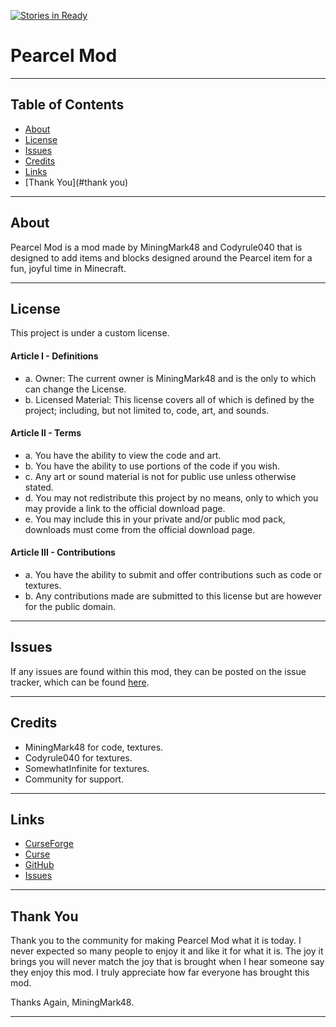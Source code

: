 [![Stories in Ready](https://badge.waffle.io/MiningMark48/Pearcel-Mod.png?label=ready&title=Ready)](https://waffle.io/MiningMark48/Pearcel-Mod)
# Pearcel Mod

***

## Table of Contents
* [About](#about)
* [License](#license)
* [Issues](#issues)
* [Credits](#credits)
* [Links](#links)
* [Thank You](#thank you)

***

## About
Pearcel Mod is a mod made by MiningMark48 and Codyrule040 that is designed to add items and blocks designed around the Pearcel item for a fun, joyful time in Minecraft.   


***

## License
This project is under a custom license.

#### Article I - Definitions
 * a. Owner: The current owner is MiningMark48 and is the only to which can change the License.
 * b. Licensed Material: This license covers all of which is defined by the project; including, but not limited to, code, art, and sounds.

#### Article II - Terms
 * a. You have the ability to view the code and art.
 * b. You have the ability to use portions of the code if you wish.
 * c. Any art or sound material is not for public use unless otherwise stated.
 * d. You may not redistribute this project by no means, only to which you may provide a link to the official download page.
 * e. You may include this in your private and/or public mod pack, downloads must come from the official download page.

#### Article III - Contributions
 * a. You have the ability to submit and offer contributions such as code or textures.
 * b. Any contributions made are submitted to this license but are however for the public domain.

***

## Issues
If any issues are found within this mod, they can be posted on the issue tracker, which can be found [here](https://waffle.io/MiningMark48/Pearcel-Mod).

***

## Credits
* MiningMark48 for code, textures.
* Codyrule040 for textures.
* SomewhatInfinite for textures.
* Community for support.

***

## Links
* [CurseForge](http://minecraft.curseforge.com/projects/pearcel-mod)
* [Curse](http://mods.curse.com/mc-mods/minecraft/227627-pearcel-mod)
* [GitHub](https://github.com/MiningMark48/Pearcel-Mod/tree/master)
* [Issues](https://waffle.io/MiningMark48/Pearcel-Mod)

***
## Thank You
Thank you to the community for making Pearcel Mod what it is today. I never expected so many people to enjoy it and like it for what it is. The joy it brings you will never match the joy that is brought when I hear someone say they enjoy this mod. I truly appreciate how far everyone has brought this mod.  
  
Thanks Again, MiningMark48.

***
